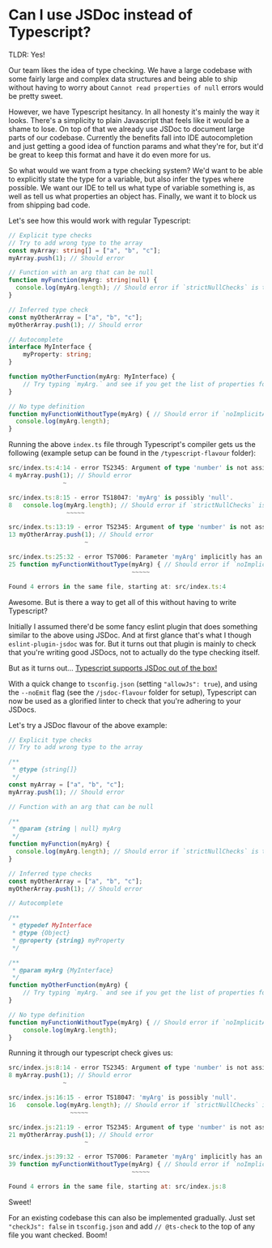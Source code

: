 # Can I use JSDoc instead of Typescript?

TLDR: Yes!

Our team likes the idea of type checking. We have a large codebase with some fairly large and complex data structures and being able to ship without having to worry about `Cannot read properties of null` errors would be pretty sweet.

However, we have Typescript hesitancy. In all honesty it's mainly the way it looks. There's a simplicity to plain Javascript that feels like it would be a shame to lose. On top of that we already use JSDoc to document large parts of our codebase. Currently the benefits fall into IDE autocompletion and just getting a good idea of function params and what they're for, but it'd be great to keep this format and have it do even more for us.

So what would we want from a type checking system? We'd want to be able to explicitly state the type for a variable, but also infer the types where possible. We want our IDE to tell us what type of variable something is, as well as tell us what properties an object has. Finally, we want it to block us from shipping bad code.

Let's see how this would work with regular Typescript:

```ts
// Explicit type checks
// Try to add wrong type to the array
const myArray: string[] = ["a", "b", "c"];
myArray.push(1); // Should error

// Function with an arg that can be null
function myFunction(myArg: string|null) {
  console.log(myArg.length); // Should error if `strictNullChecks` is true
}

// Inferred type check
const myOtherArray = ["a", "b", "c"];
myOtherArray.push(1); // Should error

// Autocomplete
interface MyInterface {
    myProperty: string;
}

function myOtherFunction(myArg: MyInterface) {
    // Try typing `myArg.` and see if you get the list of properties for MyInterface
}

// No type definition
function myFunctionWithoutType(myArg) { // Should error if `noImplicitAny` is true
  console.log(myArg.length);
}
```

Running the above `index.ts` file through Typescript's compiler gets us the following (example setup can be found in the `/typescript-flavour` folder):

```ts
src/index.ts:4:14 - error TS2345: Argument of type 'number' is not assignable to parameter of type 'string'.
4 myArray.push(1); // Should error
               ~

src/index.ts:8:15 - error TS18047: 'myArg' is possibly 'null'.
8   console.log(myArg.length); // Should error if `strictNullChecks` is true
                ~~~~~

src/index.ts:13:19 - error TS2345: Argument of type 'number' is not assignable to parameter of type 'string'.
13 myOtherArray.push(1); // Should error
                     ~

src/index.ts:25:32 - error TS7006: Parameter 'myArg' implicitly has an 'any' type.
25 function myFunctionWithoutType(myArg) { // Should error if `noImplicitAny` is true
                                  ~~~~~

Found 4 errors in the same file, starting at: src/index.ts:4
```

Awesome. But is there a way to get all of this without having to write Typescript?

Initially I assumed there'd be some fancy eslint plugin that does something similar to the above using JSDoc. And at first glance that's what I though `eslint-plugin-jsdoc` was for. But it turns out that plugin is mainly to check that you're writing good JSDocs, not to actually do the type checking itself.

But as it turns out... [Typescript supports JSDoc out of the box!](https://www.typescriptlang.org/docs/handbook/intro-to-js-ts.html)

With a quick change to `tsconfig.json` (setting `"allowJs": true`), and using the `--noEmit` flag (see the `/jsdoc-flavour` folder for setup), Typescript can now be used as a glorified linter to check that you're adhering to your JSDocs.

Let's try a JSDoc flavour of the above example:

```js
// Explicit type checks
// Try to add wrong type to the array

/**
 * @type {string[]}
 */
const myArray = ["a", "b", "c"];
myArray.push(1); // Should error

// Function with an arg that can be null

/**
 * @param {string | null} myArg
 */
function myFunction(myArg) {
  console.log(myArg.length); // Should error if `strictNullChecks` is true
}

// Inferred type checks
const myOtherArray = ["a", "b", "c"];
myOtherArray.push(1); // Should error

// Autocomplete

/**
 * @typedef MyInterface
 * @type {Object}
 * @property {string} myProperty
 */

/**
 * @param myArg {MyInterface}
 */
function myOtherFunction(myArg) {
    // Try typing `myArg.` and see if you get the list of properties for MyInterface
}

// No type definition
function myFunctionWithoutType(myArg) { // Should error if `noImplicitAny` is true
    console.log(myArg.length);
}
```

Running it through our typescript check gives us:

```js
src/index.js:8:14 - error TS2345: Argument of type 'number' is not assignable to parameter of type 'string'.
8 myArray.push(1); // Should error
               ~

src/index.js:16:15 - error TS18047: 'myArg' is possibly 'null'.
16   console.log(myArg.length); // Should error if `strictNullChecks` is true
                 ~~~~~

src/index.js:21:19 - error TS2345: Argument of type 'number' is not assignable to parameter of type 'string'.
21 myOtherArray.push(1); // Should error
                     ~

src/index.js:39:32 - error TS7006: Parameter 'myArg' implicitly has an 'any' type.
39 function myFunctionWithoutType(myArg) { // Should error if `noImplicitAny` is true
                                  ~~~~~

Found 4 errors in the same file, starting at: src/index.js:8
```

Sweet!

For an existing codebase this can also be implemented gradually. Just set `"checkJs": false` in `tsconfig.json` and add `// @ts-check` to the top of any file you want checked. Boom!

